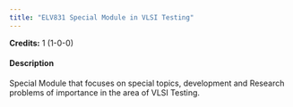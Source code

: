 ```yaml
---
title: "ELV831 Special Module in VLSI Testing"
---
```

**Credits:** 1 (1-0-0)

#### Description
Special Module that focuses on special topics, development and Research problems of importance in the area of VLSI Testing.
